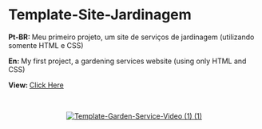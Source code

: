 # Template-Site-Jardinagem

<p> <strong>Pt-BR: </strong> Meu primeiro projeto, um site de serviços de jardinagem (utilizando somente HTML e CSS)</p>
<p> <strong>En: </strong>My first project, a gardening services website (using only HTML and CSS)</p>
<p> <strong>View: </strong> <a href="https://leoaoun.github.io/Template-Gardening-Services-Website/" target="_blank"> Click Here</p>
<br>
  <div align="center">
  
  ![Template-Garden-Service-Video (1) (1)](https://user-images.githubusercontent.com/100950151/159746322-8f14735b-a1a1-4244-a270-9b269307c1f2.gif)
  
  </div>
